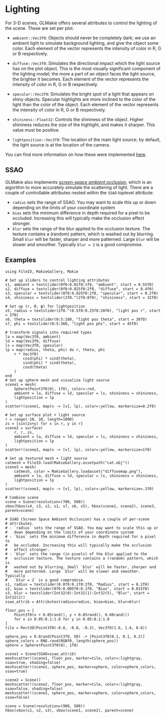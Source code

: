 # Lighting

For 3-D scenes, GLMakie offers several attributes to control the lighting of the scene. These are set per plot.

- `ambient::Vec3f0`: Objects should never be completely dark; we use an ambient light to simulate background lighting, and give the object some color. Each element of the vector represents the intensity of color in R, G or B respectively.
- `diffuse::Vec3f0`: Simulates the directional impact which the light source has on the plot object. This is the most visually significant component of the lighting model; the more a part of an object faces the light source, the brighter it becomes. Each element of the vector represents the intensity of color in R, G or B respectively.
- `specular::Vec3f0`: Simulates the bright spot of a light that appears on shiny objects. Specular highlights are more inclined to the color of the light than the color of the object. Each element of the vector represents the intensity of color in R, G or B respectively.

- `shininess::Float32`: Controls the shininess of the object. Higher shininess reduces the size of the highlight, and makes it sharper. This value must be positive.
- `lightposition::Vec3f0`: The location of the main light source; by default, the light source is at the location of the camera.

You can find more information on how these were implemented [here](https://learnopengl.com/Lighting/Basic-Lighting).

## SSAO

GLMakie also implements [_screen-space ambient occlusion_](https://learnopengl.com/Advanced-Lighting/SSAO), which is an algorithm to more accurately simulate the scattering of light. There are a couple of controllable attributes nested within the `SSAO` toplevel attribute:

- `radius` sets the range of SSAO. You may want to scale this up or
  down depending on the limits of your coordinate system
- `bias` sets the minimum difference in depth required for a pixel to
  be occluded. Increasing this will typically make the occlusion
  effect stronger.
- `blur` sets the range of the blur applied to the occlusion texture.
  The texture contains a (random) pattern, which is washed out by
  blurring. Small `blur` will be faster, sharper and more patterned.
  Large `blur` will be slower and smoother. Typically `blur = 2` is
  a good compromise.

## Examples

```@example 1
using FileIO, MakieGallery, Makie

# Set up sliders to control lighting attributes
s1, ambient = textslider(0f0:0.01f0:1f0, "ambient", start = 0.55f0)
s2, diffuse = textslider(0f0:0.025f0:2f0, "diffuse", start = 0.4f0)
s3, specular = textslider(0f0:0.025f0:2f0, "specular", start = 0.2f0)
s4, shininess = textslider(2f0.^(2f0:8f0), "shininess", start = 32f0)

# Set up (r, θ, ϕ) for lightposition
s5, radius = textslider(2f0.^(0.5f0:0.25f0:20f0), "light pos r", start = 2f0)
s6, theta = textslider(0:5:180, "light pos theta", start = 30f0)
s7, phi = textslider(0:5:360, "light pos phi", start = 45f0)

# transform signals into required types
la = map(Vec3f0, ambient)
ld = map(Vec3f0, diffuse)
ls = map(Vec3f0, specular)
lp = map(radius, theta, phi) do r, theta, phi
    r * Vec3f0(
        cosd(phi) * sind(theta),
        sind(phi) * sind(theta),
        cosd(theta)
    )
end
# Set up sphere mesh and visualize light source
scene1 = mesh(
    Sphere(Point3f0(0), 1f0), color=:red,
    ambient = la, diffuse = ld, specular = ls, shininess = shininess,
    lightposition = lp
)
scatter!(scene1, map(v -> [v], lp), color=:yellow, markersize=0.2f0)

# Set up surface plot + light source
r = range(-10, 10, length=1000)
zs = [sin(2x+y) for x in r, y in r]
scene2 = surface(
    r, r, zs,
    ambient = la, diffuse = ld, specular = ls, shininess = shininess,
    lightposition = lp
)
scatter!(scene2, map(v -> [v], lp), color=:yellow, markersize=1f0)

# Set up textured mesh + light source
catmesh = FileIO.load(MakieGallery.assetpath("cat.obj"))
scene3 = mesh(
    catmesh, color = MakieGallery.loadasset("diffusemap.png"),
    ambient = la, diffuse = ld, specular = ls, shininess = shininess,
    lightposition = lp
)
scatter!(scene3, map(v -> [v], lp), color=:yellow, markersize=.1f0)

# Combine scene
scene = Scene(resolution=(700, 500))
vbox(hbox(s4, s3, s2, s1, s7, s6, s5), hbox(scene1, scene2), scene3, parent=scene)
```

```@example 1
# SSAO (Screen Space Ambient Occlusion) has a couple of per-scene
# attributes.
# - `radius` sets the range of SSAO. You may want to scale this up or
#   down depending on the limits of your coordinate system
# - `bias` sets the minimum difference in depth required for a pixel to
#   be occluded. Increasing this will typically make the occlusion
#   effect stronger.
# - `blur` sets the range (in pixels) of the blur applied to the
#   occlusion texture. The texture contains a (random) pattern, which is
#   washed out by blurring. Small `blur` will be faster, sharper and
#   more patterned. Large `blur` will be slower and smoother. Typically
#   `blur = 2` is a good compromise.
s1, radius = textslider(0.0f0:0.1f0:2f0, "Radius", start = 0.2f0)
s2, bias = textslider(0f0:0.005f0:0.1f0, "Bias", start = 0.015f0)
s3, blur = textslider(Int32(0):Int32(1):Int32(5), "Blur", start = Int32(2))
ssao_attrib = Attributes(radius=radius, bias=bias, blur=blur)

floor_pos = [
    Point3f0(x + 0.05rand(), y + 0.05rand(), 0.08rand())
    for x in 0.05:0.1:1.0 for y in 0.05:0.1:1.0
]
tile = Rect3D(Point3f0(-0.8, -0.8, -0.3), Vec3f0(1.6, 1.6, 0.6))

sphere_pos = 0.8rand(Point3f0, 50) .+ [Point3f0(0.1, 0.1, 0.2)]
sphere_colors = RNG.rand(RGBf0, length(sphere_pos))
sphere = Sphere(Point3f0(0), 1f0)

scene1 = Scene(SSAO=ssao_attrib)
meshscatter!(scene1, floor_pos, marker=tile, color=:lightgray, ssao=true, shading=false)
meshscatter!(scene1, sphere_pos, marker=sphere, color=sphere_colors, ssao=true)

scene2 = Scene()
meshscatter!(scene2, floor_pos, marker=tile, color=:lightgray, ssao=false, shading=false)
meshscatter!(scene2, sphere_pos, marker=sphere, color=sphere_colors, ssao=false)

scene = Scene(resolution=(900, 500))
hbox(vbox(s1, s2, s3), vbox(scene1, scene2), parent=scene)
```

